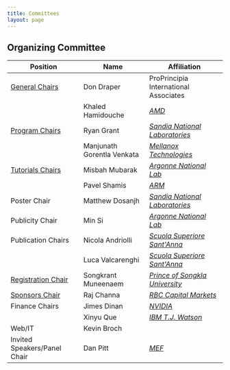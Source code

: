 ```yaml
---
title: Committees
layout: page
---
```

## Organizing Committee

| Position                                           | Name                       | Affiliation                                               |
| -------------------------------------------------- | -------------------------- | --------------------------------------------------------- |
| [General Chairs](mailto:info@hoti.org)             | Don Draper                 | ProPrincipia International Associates                     |
|                                                    | Khaled Hamidouche          | [_AMD_](http://www.amd.com)                               |
| [Program Chairs](mailto:program@hoti.org)          | Ryan Grant                 | [_Sandia National Laboratories_](http://www.sandia.gov)   |
|                                                    | Manjunath Gorentla Venkata | [_Mellanox Technologies_](https://www.mellanox.com)       |
| [Tutorials Chairs](mailto:tutorials@hoti.org)      | Misbah Mubarak             | [_Argonne National Lab_](https://www.anl.gov)             |
|                                                    | Pavel Shamis               | [_ARM_](https://www.arm.com)                              |
| Poster Chair                                       | Matthew Dosanjh            | [_Sandia National Laboratories_](http://www.sandia.gov)   |
| Publicity Chair                                    | Min Si                     | [_Argonne National Lab_](https://www.anl.gov)             |
| Publication Chairs                                 | Nicola Andriolli           | [_Scuola Superiore Sant'Anna_](http://www.sssup.it)       |
|                                                    | Luca Valcarenghi           | [_Scuola Superiore Sant'Anna_](http://www.sssup.it)       |
| [Registration Chair](mailto:registration@hoti.org) | Songkrant Muneenaem        | [_Prince of Songkla University_](http://www.en.psu.ac.th) |
| [Sponsors Chair](mailto:sponsor@hot.org)           | Raj Channa                 | [_RBC Capital Markets_](http://www.rbccm.com)             |
| Finance Chairs                                     | Jimes Dinan                | [_NVIDIA_](https://www.nvidia.com)                        |
|                                                    | Xinyu Que                  | [_IBM T.J. Watson_](http://www.watson.ibm.com)            |
| Web/IT                                             | Kevin Broch                |                                                           |
| Invited Speakers/Panel Chair                       | Dan Pitt                   | [_MEF_](https://mef.net)                                  |
